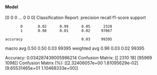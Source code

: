 #### Model
[0 0 0 ... 0 0 0]
Classification Report:
              precision    recall  f1-score   support

           0       0.02      0.99      0.05      2328
           1       0.98      0.01      0.02     97067

    accuracy                           0.03     99395
   macro avg       0.50      0.50      0.03     99395
weighted avg       0.96      0.03      0.02     99395

Accuracy: 0.034287439005986214
Confusion Matrix:
[[ 2310    18]
 [95969  1098]]
Confusion Matrix (%):
[[2.32406057e+00 1.81095629e-02]
 [9.65531465e+01 1.10468333e+00]]
